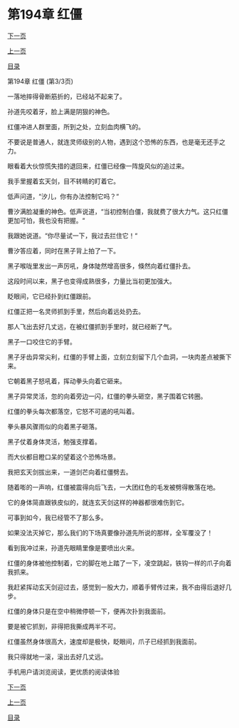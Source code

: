 <h1>第194章  红僵</h1>
            <div><p><a href="./0582_%E7%AC%AC195%E7%AB%A0_%E6%A0%B8%E5%BF%83%E4%BA%BA%E7%89%A9.md">下一页</a></p><p><a href="./0580_%E7%AC%AC194%E7%AB%A0_%E7%BA%A2%E5%83%B5.md">上一页</a></p><p><a href="../">目录</a></p></div>
            <div><p>第194章  红僵 (第3/3页)</p><p>一落地摔得骨断筋折的，已经站不起来了。</p><p>孙道先咬着牙，脸上满是阴狠的神色。</p><p>红僵冲进人群里面，所到之处，立刻血肉横飞的。</p><p>不要说是普通人，就连灵师级别的人物，遇到这个恐怖的东西，也是毫无还手之力。</p><p>眼看着大伙惊慌失措的退回来，红僵已经像一阵旋风似的追过来。</p><p>我手里握着玄天剑，目不转睛的盯着它。</p><p>低声问道，“汐儿，你有办法控制它吗？“</p><p>曹汐满脸凝重的神色。低声说道，“当初控制白僵，我就费了很大力气。这只红僵更加可怕，我也没有把握。“</p><p>我跟她说道。“你尽量试一下，我过去拦住它！“</p><p>曹汐答应着，同时在黑子背上拍了一下。</p><p>黑子喉咙里发出一声厉吼，身体陡然增高很多，倏然向着红僵扑去。</p><p>这段时间以来，黑子也变得成熟很多，力量比当初更加强大。</p><p>眨眼间，它已经扑到红僵跟前。</p><p>红僵正把一名灵师抓到手里，然后向着远处扔去。</p><p>那人飞出去好几丈远，在被红僵抓到手里时，就已经断了气。</p><p>黑子一口咬住它的手臂。</p><p>黑子牙齿异常尖利，红僵的手臂上面，立刻立刻留下几个血洞，一块肉差点被撕下来。</p><p>它朝着黑子怒吼着，挥动拳头向着它砸来。</p><p>黑子异常灵活，忽的向着旁边一闪，红僵的拳头砸空，黑子围着它转圈。</p><p>红僵的拳头每次都落空，它怒不可遏的吼叫着。</p><p>拳头暴风骤雨似的向着黑子砸落。</p><p>黑子仗着身体灵活，勉强支撑着。</p><p>而大伙都目瞪口呆的望着这个恐怖场景。</p><p>我把玄天剑拔出来，一道剑芒向着红僵劈去。</p><p>随着嘭的一声响，红僵被震得向后飞去，一大团红色的毛发被劈得散落在地。</p><p>它的身体简直跟铁皮似的，就连玄天剑这样的神器都很难伤到它。</p><p>可事到如今，我已经管不了那么多。</p><p>如果没法灭掉它，那么我们的下场真要像孙道先所说的那样，全军覆没了！</p><p>看到我冲过来，孙道先眼睛里像是要喷出火来。</p><p>红僵的身体被他控制着，它的脚在地上踏了一下，凌空跳起，铁钩一样的爪子向着我抓来。</p><p>我赶紧挥动玄天剑迎过去，感觉到一股大力，顺着手臂传过来，我不由得后退好几步。</p><p>红僵的身体只是在空中稍微停顿一下，便再次扑到我面前。</p><p>要是被它抓到，非得把我撕成两半不可。</p><p>红僵虽然身体很高大，速度却是极快，眨眼间，爪子已经抓到我面前。</p><p>我只得就地一滚，滚出去好几丈远。</p><p>手机用户请浏览阅读，更优质的阅读体验</p></div>
            <div><p><a href="./0582_%E7%AC%AC195%E7%AB%A0_%E6%A0%B8%E5%BF%83%E4%BA%BA%E7%89%A9.md">下一页</a></p><p><a href="./0580_%E7%AC%AC194%E7%AB%A0_%E7%BA%A2%E5%83%B5.md">上一页</a></p><p><a href="../">目录</a></p></div>